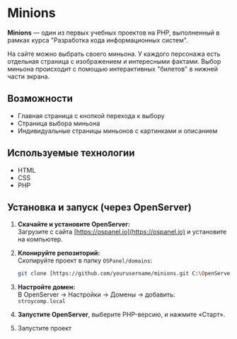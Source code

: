 # Minions

**Minions** — один из первых учебных проектов на PHP, выполненный в рамках курса "Разработка кода информационных систем".

На сайте можно выбрать своего миньона. У каждого персонажа есть отдельная страница с изображением и интересными фактами. Выбор миньона происходит с помощью интерактивных "билетов" в нижней части экрана.

## Возможности

- Главная страница с кнопкой перехода к выбору
- Страница выбора миньона
- Индивидуальные страницы миньонов с картинками и описанием

## Используемые технологии

- HTML
- CSS
- PHP

## Установка и запуск (через OpenServer)

1. **Скачайте и установите OpenServer:**  
   Загрузите с сайта [https://ospanel.io](https://ospanel.io) и установите на компьютер.

2. **Клонируйте репозиторий:**  
   Скопируйте проект в папку `OSPanel/domains`:
   ```bash
   git clone [https://github.com/yourusername/minions.git C:\OpenServer\domains\minions](https://github.com/AnastasiaShemelina/minions.git)

3. **Настройте домен:**  
   В OpenServer → Настройки → Домены → добавить:  
   `stroycomp.local`

4. **Запустите OpenServer**, выберите PHP-версию, и нажмите «Старт».

5. Запустите проект
